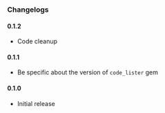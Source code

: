 ### Changelogs

#### 0.1.2

- Code cleanup

#### 0.1.1

- Be specific about the version of `code_lister` gem

#### 0.1.0

- Initial release
